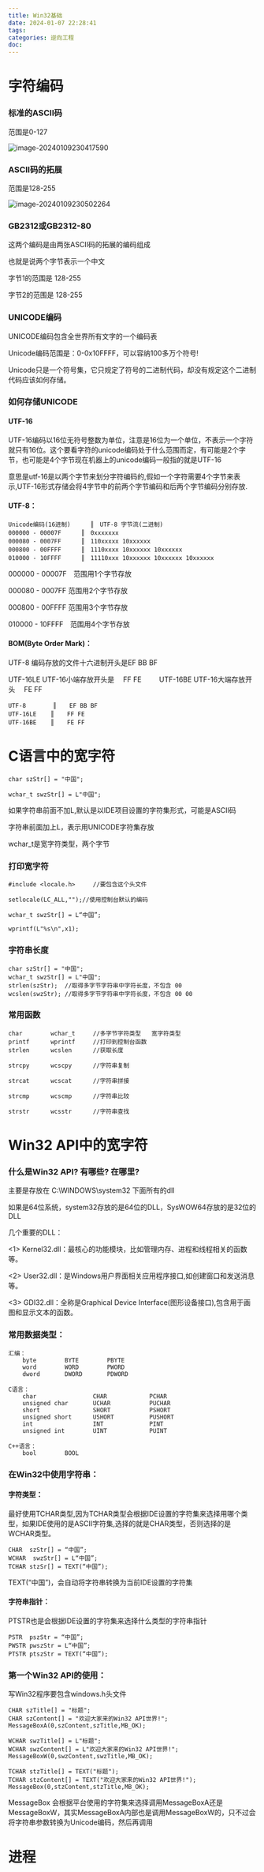 ```yaml
---
title: Win32基础
date: 2024-01-07 22:28:41
tags:
categories: 逆向工程
doc:
---
```


# 字符编码

### 标准的ASCII码

范围是0-127

![image-20240109230417590](../../themes/pure/source/images/javawz/image-20240109230417590.png)





### ASCII码的拓展

范围是128-255

![image-20240109230502264](../../themes/pure/source/images/javawz/image-20240109230502264.png)



### GB2312或GB2312-80

这两个编码是由两张ASCII码的拓展的编码组成

也就是说两个字节表示一个中文

字节1的范围是 128-255

字节2的范围是 128-255



### UNICODE编码



UNICODE编码包含全世界所有文字的一个编码表



Unicode编码范围是：0-0x10FFFF，可以容纳100多万个符号!

Unicode只是一个符号集，它只规定了符号的二进制代码，却没有规定这个二进制代码应该如何存储。





### 如何存储UNICODE

#### UTF-16

​	UTF-16编码以16位无符号整数为单位，注意是16位为一个单位，不表示一个字符就只有16位。这个要看字符的unicode编码处于什么范围而定，有可能是2个字节，也可能是4个字节现在机器上的unicode编码一般指的就是UTF-16

意思是utf-16是以两个字节来划分字符编码的,假如一个字符需要4个字节来表示,UTF-16形式存储会将4字节中的前两个字节编码和后两个字节编码分别存放.



#### UTF-8：

```
Unicode编码(16进制)　	║　UTF-8 字节流(二进制) 　
000000 - 00007F　	║　0xxxxxxx 　　
000080 - 0007FF　	║　110xxxxx 10xxxxxx 　　
000800 - 00FFFF　	║　1110xxxx 10xxxxxx 10xxxxxx 　　
010000 - 10FFFF　	║　11110xxx 10xxxxxx 10xxxxxx 10xxxxxx 

```

000000 - 00007F　范围用1个字节存放

000080 - 0007FF   范围用2个字节存放

000800 - 00FFFF	范围用3个字节存放

010000 - 10FFFF　范围用4个字节存放



#### BOM(Byte Order Mark)：

UTF-8 编码存放的文件十六进制开头是EF BB BF 　

UTF-16LE  	UTF-16小端存放开头是　	FF FE 　　
UTF-16BE  	UTF-16大端存放开头　	FE FF 　

```
UTF-8　    	║　	EF BB BF 　　
UTF-16LE  	║　	FF FE 　　
UTF-16BE  	║　	FE FF 　
```





# C语言中的宽字符

```
char szStr[] = "中国";

wchar_t swzStr[] = L"中国";

```

如果字符串前面不加L,默认是以IDE项目设置的字符集形式，可能是ASCII码

字符串前面加上L，表示用UNICODE字符集存放

wchar_t是宽字符类型，两个字节



### 打印宽字符

```
#include <locale.h>		//要包含这个头文件

setlocale(LC_ALL,"");//使用控制台默认的编码

wchar_t swzStr[] = L“中国”;

wprintf(L"%s\n",x1);

```



### 字符串长度

```
char szStr[] = "中国";								
wchar_t swzStr[] = L"中国";								
strlen(szStr);	//取得多字节字符串中字符长度，不包含 00										
wcslen(swzStr);	//取得多字节字符串中字符长度，不包含 00 00
```



### 常用函数

```
char		wchar_t		//多字节字符类型   宽字符类型									
printf		wprintf		//打印到控制台函数									
strlen		wcslen		//获取长度			
							
strcpy		wcscpy		//字符串复制			
							
strcat		wcscat		//字符串拼接			
							
strcmp		wcscmp		//字符串比较			
							
strstr		wcsstr		//字符串查找	

```





# Win32  API中的宽字符

### 什么是Win32 API? 有哪些? 在哪里? 

主要是存放在 C:\WINDOWS\system32 下面所有的dll

如果是64位系统，system32存放的是64位的DLL，SysWOW64存放的是32位的DLL



几个重要的DLL：

<1> Kernel32.dll：最核心的功能模块，比如管理内存、进程和线程相关的函数等。

<2> User32.dll：是Windows用户界面相关应用程序接口,如创建窗口和发送消息等。

<3> GDI32.dll：全称是Graphical Device Interface(图形设备接口),包含用于画图和显示文本的函数。



### 常用数据类型：

```
汇编：
	byte 		BYTE		PBYTE
	word		WORD		PWORD
	dword		DWORD		PDWORD
	
C语言：
	char				CHAR			PCHAR
	unsigned char		UCHAR			PUCHAR
	short				SHORT			PSHORT
	unsigned short		USHORT			PUSHORT
	int					INT				PINT
	unsigned int		UINT			PUINT  
	
C++语言：
	bool		BOOL

```





### 在Win32中使用字符串：

#### 字符类型：

最好使用TCHAR类型,因为TCHAR类型会根据IDE设置的字符集来选择用哪个类型，如果IDE使用的是ASCII字符集,选择的就是CHAR类型，否则选择的是WCHAR类型。



```
CHAR  szStr[] = “中国”;	
WCHAR  swzStr[] = L“中国”;
TCHAR stzSr[] = TEXT(“中国”);
```

 TEXT(“中国”)，会自动将字符串转换为当前IDE设置的字符集

#### 字符串指针：

PTSTR也是会根据IDE设置的字符集来选择什么类型的字符串指针

```
PSTR  pszStr = “中国”;	
PWSTR pwszStr = L“中国”;
PTSTR ptszStr = TEXT(“中国”);
```





### 第一个Win32 API的使用：

写Win32程序要包含windows.h头文件

```
CHAR szTitle[] = "标题";
CHAR szContent[] = "欢迎大家来的Win32 API世界!";
MessageBoxA(0,szContent,szTitle,MB_OK);

```



```
WCHAR swzTitle[] = L"标题";
WCHAR swzContent[] = L"欢迎大家来的Win32 API世界!";
MessageBoxW(0,swzContent,swzTitle,MB_OK);

```



```
TCHAR stzTitle[] = TEXT("标题");
TCHAR stzContent[] = TEXT("欢迎大家来的Win32 API世界!");
MessageBox(0,stzContent,stzTitle,MB_OK);

```

MessageBox 会根据平台使用的字符集来选择调用MessageBoxA还是MessageBoxW，其实MessageBoxA内部也是调用MessageBoxW的，只不过会将字符串参数转换为Unicode编码，然后再调用





# 进程